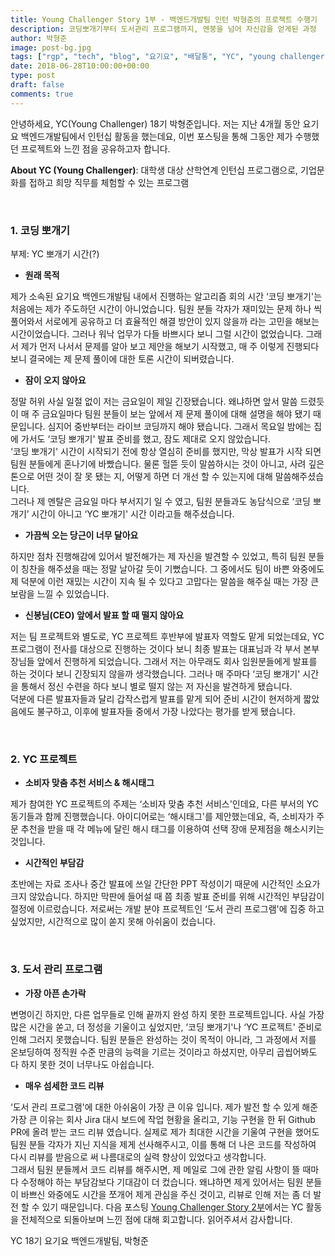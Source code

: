 ```yaml
---
title: Young Challenger Story 1부 - 백엔드개발팀 인턴 박형준의 프로젝트 수행기
description: 코딩뽀개기부터 도서관리 프로그램까지, 멘붕을 넘어 자신감을 얻게된 과정
author: 박형준
image: post-bg.jpg
tags: ["rgp", "tech", "blog", "요기요", "배달통", "YC", "young challenger", "백엔드개발팀", "인턴", "인턴십", "스타트업"]
date: 2018-06-28T10:00:00+00:00
type: post
draft: false
comments: true
---
```


안녕하세요, YC(Young Challenger) 18기 박형준입니다. 저는 지난 4개월 동안 요기요 백엔드개발팀에서 인턴십 활동을 했는데요, 이번 포스팅을 통해 그동안 제가 수행했던 프로젝트와 느낀 점을 공유하고자 합니다.

**About YC (Young Challenger)**: 대학생 대상 산학연계 인턴십 프로그램으로, 기업문화를 접하고 희망 직무를 체험할 수 있는 프로그램

<br>

### 1. 코딩 뽀개기

부제: YC 뽀개기 시간(?)


* **원래 목적**

 제가 소속된 요기요 백엔드개발팀 내에서 진행하는 알고리즘 회의 시간 ‘코딩 뽀개기'는 처음에는 제가 주도하던 시간이 아니었습니다. 팀원 분들 각자가 재미있는 문제 하나 씩 풀어와서 서로에게 공유하고 더 효율적인 해결 방안이 있지 않을까 라는 고민을 해보는 시간이었습니다. 그러나 워낙 업무가 다들 바쁘시다 보니 그럴 시간이 없었습니다. 그래서 제가 먼저 나서서 문제를 알아 보고 제안을 해보기 시작했고, 매 주 이렇게 진행되다 보니 결국에는 제 문제 풀이에 대한 토론 시간이 되버렸습니다.


* **잠이 오지 않아요**

 정말 허위 사실 일절 없이 저는 금요일이 제일 긴장됐습니다. 왜냐하면 앞서 말씀 드렸듯이 매 주 금요일마다 팀원 분들이 보는 앞에서 제 문제 풀이에 대해 설명을 해야 됐기 때문입니다. 심지어 중반부터는 라이브 코딩까지 해야 됐습니다. 그래서 목요일 밤에는 집에 가서도 ‘코딩 뽀개기' 발표 준비를 했고, 잠도 제대로 오지 않았습니다.
<br>
 ‘코딩 뽀개기' 시간이 시작되기 전에 항상 열심히 준비를 했지만, 막상 발표가 시작 되면 팀원 분들에게 혼나기에 바빴습니다. 물론 헐뜯 듯이 말씀하시는 것이 아니고, 사려 깊은 톤으로 어떤 것이 잘 못 됐는 지, 어떻게 하면 더 개선 할 수 있는지에 대해 말씀해주셨습니다.
<br>
 그러나 제 멘탈은 금요일 마다 부서지기 일 수 였고, 팀원 분들과도 농담식으로 ‘코딩 뽀개기’ 시간이 아니고 ‘YC 뽀개기' 시간 이라고들 해주셨습니다.

* **가끔씩 오는 당근이 너무 달아요**

 하지만 점차 진행해감에 있어서 발전해가는 제 자신을 발견할 수 있었고, 특히 팀원 분들이 칭찬을 해주셨을 때는 정말 날아갈 듯이 기뻤습니다. 그 중에서도 팀이 바쁜 와중에도 제 덕분에 이런 재밌는 시간이 지속 될 수 있다고 고맙다는 말씀을 해주실 때는 가장 큰 보람을 느낄 수 있었습니다.

* **신봉님(CEO) 앞에서 발표 할 때 떨지 않아요**

 저는 팀 프로젝트와 별도로, YC 프로젝트 후반부에 발표자 역할도 맡게 되었는데요, YC 프로그램이 전사를 대상으로 진행하는 것이다 보니 최종 발표는 대표님과 각 부서 본부장님들 앞에서 진행하게 되었습니다. 그래서 저는 아무래도 회사 임원분들에게 발표를 하는 것이다 보니 긴장되지 않을까 생각했습니다. 그러나 매 주마다 ‘코딩 뽀개기' 시간을 통해서 정신 수련을 하다 보니 별로 떨지 않는 저 자신을 발견하게 됐습니다.
<br>
 덕분에 다른 발표자들과 달리 갑작스럽게 발표를 맡게 되어 준비 시간이 현저하게 짧았음에도 불구하고, 이후에 발표자들 중에서 가장 나았다는 평가를 받게 됐습니다.

<br>

### 2. YC 프로젝트

* **소비자 맞춤 추천 서비스 & 해시태그**

 제가 참여한 YC 프로젝트의 주제는 ‘소비자 맞춤 추천 서비스'인데요, 다른 부서의 YC 동기들과 함께 진행했습니다. 아이디어로는 ‘해시태그'를 제안했는데요, 즉, 소비자가 주문 추천을 받을 때 각 메뉴에 달린 해시 태그를 이용하여 선택 장애 문제점을 해소시키는 것입니다.

* **시간적인 부담감**

 초반에는 자료 조사나 중간 발표에 쓰일 간단한 PPT 작성이기 때문에 시간적인 소요가 크지 않았습니다. 하지만 막판에 들어설 때 쯤 최종 발표 준비를 위해 시간적인 부담감이 절정에 이르렀습니다. 저로써는 개발 분야 프로젝트인 ‘도서 관리 프로그램'에 집중 하고 싶었지만, 시간적으로 많이 쏟지 못해 아쉬움이 컸습니다.


<br>

### 3. 도서 관리 프로그램

* **가장 아픈 손가락**

 변명이긴 하지만, 다른 업무들로 인해 끝까지 완성 하지 못한 프로젝트입니다. 사실 가장 많은 시간을 쏟고, 더 정성을 기울이고 싶었지만, ‘코딩 뽀개기'나 ‘YC 프로젝트' 준비로 인해 그러지 못했습니다. 팀원 분들은 완성하는 것이 목적이 아니라, 그 과정에서 저를 온보딩하여 정직원 수준 만큼의 능력을 기르는 것이라고 하셨지만, 아무리 곱씹어봐도 다 하지 못한 것이 너무나도 아쉽습니다.

* **매우 섬세한 코드 리뷰**

 ‘도서 관리 프로그램'에 대한 아쉬움이 가장 큰 이유 입니다. 제가 발전 할 수 있게 해준 가장 큰 이유는 회사 Jira 대시 보드에 작업 현황을 올리고, 기능 구현을 한 뒤 Github PR에 올려 받는 코드 리뷰 였습니다. 실제로 제가 최대한 시간을 기울여 구현을 했어도 팀원 분들 각자가 지닌 지식을 제게 선사해주시고, 이를 통해 더 나은 코드를 작성하여 다시 리뷰를 받음으로 써 나름대로의 실력 향상이 있었다고 생각합니다.
 <br>
 그래서 팀원 분들께서 코드 리뷰를 해주시면, 제 메일로 그에 관한 알림 사항이 뜰 때마다 수정해야 하는 부담감보다 기대감이 더 컸습니다. 왜냐하면 제게 있어서는 팀원 분들이 바쁘신 와중에도 시간을 쪼개어 제게 관심을 주신 것이고, 리뷰로 인해 저는 좀 더 발전 할 수 있기 때문입니다.
 다음 포스팅 [Young Challenger Story 2부](https://rgpkorea.github.io/posts/yc_hjp_projects_2/)에서는 YC 활동을 전체적으로 되돌아보며 느낀 점에 대해 회고합니다. 읽어주셔서 감사합니다.


 YC 18기 요기요 백엔드개발팀, 박형준
